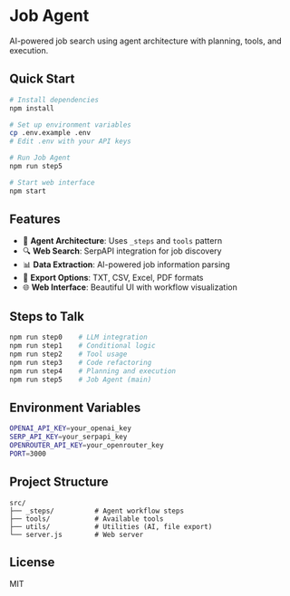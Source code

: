 # Job Agent

AI-powered job search using agent architecture with planning, tools, and execution.

## Quick Start

```bash
# Install dependencies
npm install

# Set up environment variables
cp .env.example .env
# Edit .env with your API keys

# Run Job Agent
npm run step5

# Start web interface
npm start
```

## Features

- 🤖 **Agent Architecture**: Uses `_steps` and `tools` pattern
- 🔍 **Web Search**: SerpAPI integration for job discovery
- 📊 **Data Extraction**: AI-powered job information parsing
- 📁 **Export Options**: TXT, CSV, Excel, PDF formats
- 🌐 **Web Interface**: Beautiful UI with workflow visualization

## Steps to Talk

```bash
npm run step0    # LLM integration
npm run step1    # Conditional logic
npm run step2    # Tool usage
npm run step3    # Code refactoring
npm run step4    # Planning and execution
npm run step5    # Job Agent (main)
```

## Environment Variables

```bash
OPENAI_API_KEY=your_openai_key
SERP_API_KEY=your_serpapi_key
OPENROUTER_API_KEY=your_openrouter_key
PORT=3000
```

## Project Structure

```
src/
├── _steps/          # Agent workflow steps
├── tools/           # Available tools
├── utils/           # Utilities (AI, file export)
└── server.js        # Web server
```

## License

MIT
